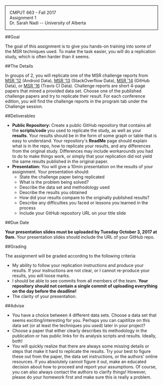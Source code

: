 
<p style="border:1px; border-style:solid; border-color:black; padding: 1em;">
CMPUT 663 - Fall 2017<br/>
Assignment 1<br/>
Dr. Sarah Nadi -- University of Alberta
</p>

##Goal

The goal of this assignment is to give you hands-on training into some of the MSR techniques used. To make the task easier, you will do a replication study, which is often harder than it seems. 

##The Details

In groups of 2, you will replicate one of the MSR challenge reports from [MSR '12](http://2012.msrconf.org/challenge.php) (Android Data), [MSR '13](http://2013.msrconf.org/challenge.php) (StackOverflow Data), [MSR '14](http://2014.msrconf.org/challenge.php) (GitHub Data), or [MSR '16](http://2017.msrconf.org/#/challenge) (Travis CI Data). 
Challenge reports are short 4-page papers that mined a provided data set. Choose one of the published challenge papers and try to replicate their result. For each conference edition, you will find the challenge reports in the program tab under the Challenge session. 

##Deliverables

* **Public Repository:** Create a public GitHub repository that contains all the **scripts/code** you used to replicate the study, as well as your **results**. Your results should be in the form of some graph or table that is easy to understand. Your repository's **ReadMe** page should explain what is in the repo, how to replicate your results, and any differences from the original study. Differences may include workarounds you had to do to make things work, or simply that your replication did not yield the same results published in the original paper.
* **Presentation:** You will give a 10min presentation on the results of your assignment. Your presentation should:
	* State the challenge paper being replicated
	* What is the problem being solved?
	* Describe the data set and methodology used
	* Describe the results you obtained
	* How did your results compare to the originally published results?
	* Describe any difficulties you faced or lessons you learned in the process
	* Include your GitHub repository URL on your title slide

##Due Date

**Your presentation slides must be uploaded by Tuesday October 3, 2017 at 9am.** Your presentation slides should include the URL of your GitHub repo.

##Grading

The assignment will be graded according to the following criteria:

* My ability to follow your replication instructions and produce your results. If your instructions are not clear, or I cannot re-produce your results, you will loose marks.
* I should be able to see commits from all members of the team. **Your repository should not contain a single commit of uploading everything on the day before the deadline!**
* The clarity of your presentation.

##Advise

* You have a choice between 4 different data sets. Choose a data set that seems exciting/interesting for you. Perhaps you can capitilize on this data set (or at least the techniques you used) later in your project?
* Choose a paper that either clearly describes its methodology in the publication or has public links for its analysis scripts and results. Ideally, both!
* You will quickly realize that there are always some missing details or steps that make it hard to replicate the results. Try your best to figure these out from the paper, the data set instructions, or the authors' online resources. If you absolutely cannot figure it out, make an educated decision about how to proceed and report your assumptions. Of course, you can also always contact the authors to clarify things! However, please do your homework first and make sure this is really a problem. 

